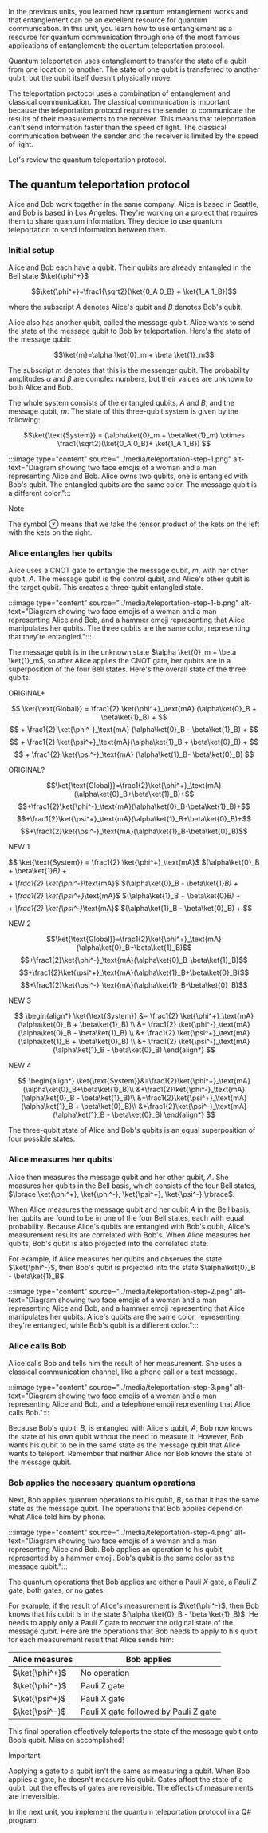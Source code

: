 
In the previous units, you learned how quantum entanglement works and that entanglement can be an excellent resource for quantum communication. In this unit, you learn how to use entanglement as a resource for quantum communication through one of the most famous applications of entanglement: the quantum teleportation protocol.

Quantum teleportation uses entanglement to transfer the state of a qubit from one location to another. The state of one qubit is transferred to another qubit, but the qubit itself doesn't physically move.

The teleportation protocol uses a combination of entanglement and classical communication. The classical communication is important because the teleportation protocol requires the sender to communicate the results of their measurements to the receiver. This means that teleportation can't send information faster than the speed of light. The classical communication between the sender and the receiver is limited by the speed of light.

Let's review the quantum teleportation protocol.

## The quantum teleportation protocol

Alice and Bob work together in the same company. Alice is based in Seattle, and Bob is based in Los Angeles. They're working on a project that requires them to share quantum information. They decide to use quantum teleportation to send information between them.

### Initial setup

Alice and Bob each have a qubit. Their qubits are already entangled in the Bell state $\ket{\phi^+}$

$$\ket{\phi^+}=\frac1{\sqrt2}(\ket{0_A 0_B} + \ket{1_A 1_B})$$

where the subscript $A$ denotes Alice's qubit and $B$ denotes Bob's qubit.

Alice also has another qubit, called the message qubit. Alice wants to send the state of the message qubit to Bob by teleportation. Here's the state of the message qubit:

$$\ket{m}=\alpha \ket{0}_m + \beta \ket{1}_m$$

The subscript $m$ denotes that this is the messenger qubit. The probability amplitudes $\alpha$ and $\beta$ are complex numbers, but their values are unknown to both Alice and Bob.

The whole system consists of the entangled qubits, $A$ and $B$, and the message qubit, $m$. The state of this three-qubit system is given by the following:

$$\ket{\text{System}} = (\alpha\ket{0}_m + \beta\ket{1}_m) \otimes \frac1{\sqrt2}(\ket{0_A 0_B}+ \ket{1_A 1_B}) $$

:::image type="content" source="../media/teleportation-step-1.png" alt-text="Diagram showing two face emojis of a woman and a man representing Alice and Bob. Alice owns two qubits, one is entangled with Bob's qubit. The entangled qubits are the same color. The message qubit is a different color.":::

> [!NOTE]
> The symbol $\otimes$ means that we take the tensor product of the kets on the left with the kets on the right.

### Alice entangles her qubits

Alice uses a CNOT gate to entangle the message qubit, $m$, with her other qubit, $A$. The message qubit is the control qubit, and Alice's other qubit is the target qubit. This creates a three-qubit entangled state.

:::image type="content" source="../media/teleportation-step-1-b.png" alt-text="Diagram showing two face emojis of a woman and a man representing Alice and Bob, and a hammer emoji representing that Alice manipulates her qubits. The three qubits are the same color, representing that they're entangled.":::

The message qubit is in the unknown state $\alpha \ket{0}_m + \beta \ket{1}_m$, so after Alice applies the CNOT gate, her qubits are in a superposition of the four Bell states. Here's the overall state of the three qubits:

ORIGINAL+

$$ \ket{\text{Global}} = \frac1{2} \ket{\phi^+}_\text{mA} (\alpha\ket{0}_B + \beta\ket{1}_B) + $$
$$ + \frac1{2}  \ket{\phi^-}_\text{mA} (\alpha\ket{0}_B - \beta\ket{1}_B) + $$
$$ + \frac1{2}  \ket{\psi^+}_\text{mA}(\alpha\ket{1}_B + \beta\ket{0}_B) + $$
$$ + \frac1{2}  \ket{\psi^-}_\text{mA} (\alpha\ket{1}_B- \beta\ket{0}_B) $$

ORIGINAL?

$$\ket{\text{Global}}=\frac1{2}\ket{\phi^+}_\text{mA}(\alpha\ket{0}_B+\beta\ket{1}_B)+$$
$$+\frac1{2}\ket{\phi^-}_\text{mA}(\alpha\ket{0}_B-\beta\ket{1}_B)+$$
$$+\frac1{2}\ket{\psi^+}_\text{mA}(\alpha\ket{1}_B+\beta\ket{0}_B)+$$
$$+\frac1{2}\ket{\psi^-}_\text{mA}(\alpha\ket{1}_B-\beta\ket{0}_B)$$

NEW 1

$$ \ket{\text{System}} = \frac1{2}  \ket{\phi^+}_\text{mA}$ $(\alpha\ket{0}_B + \beta\ket{1}_B) + $$
$$ + \frac1{2}  \ket{\phi^-}_\text{mA}$ $(\alpha\ket{0}_B - \beta\ket{1}_B) + $$
$$ + \frac1{2}  \ket{\psi^+}_\text{mA}$ $(\alpha\ket{1}_B + \beta\ket{0}_B) + $$
$$ + \frac1{2}  \ket{\psi^-}_\text{mA}$ $(\alpha\ket{1}_B - \beta\ket{0}_B) + $$

NEW 2

$$\ket{\text{Global}}=\frac1{2}\ket{\phi^+}_\text{mA}(\alpha\ket{0}_B+\beta\ket{1}_B)$$
$$+\frac1{2}\ket{\phi^-}_\text{mA}(\alpha\ket{0}_B-\beta\ket{1}_B)$$
$$+\frac1{2}\ket{\psi^+}_\text{mA}(\alpha\ket{1}_B+\beta\ket{0}_B)$$
$$+\frac1{2}\ket{\psi^-}_\text{mA}(\alpha\ket{1}_B-\beta\ket{0}_B)$$

NEW 3

$$
\begin{align*}
\ket{\text{System}} &= \frac1{2}  \ket{\phi^+}_\text{mA} (\alpha\ket{0}_B + \beta\ket{1}_B) \\
&+ \frac1{2}  \ket{\phi^-}_\text{mA} (\alpha\ket{0}_B - \beta\ket{1}_B) \\
&+ \frac1{2}  \ket{\psi^+}_\text{mA} (\alpha\ket{1}_B + \beta\ket{0}_B) \\
&+ \frac1{2}  \ket{\psi^-}_\text{mA} (\alpha\ket{1}_B - \beta\ket{0}_B)
\end{align*}
$$

NEW 4

$$
\begin{align*}
\ket{\text{System}}&=\frac1{2}\ket{\phi^+}_\text{mA}(\alpha\ket{0}_B+\beta\ket{1}_B)\\
&+\frac1{2}\ket{\phi^-}_\text{mA} (\alpha\ket{0}_B - \beta\ket{1}_B)\\
&+\frac1{2}\ket{\psi^+}_\text{mA} (\alpha\ket{1}_B + \beta\ket{0}_B)\\
&+\frac1{2}\ket{\psi^-}_\text{mA} (\alpha\ket{1}_B - \beta\ket{0}_B)
\end{align*}
$$

The three-qubit state of Alice and Bob's qubits is an equal superposition of four possible states.

### Alice measures her qubits

Alice then measures the message qubit and her other qubit, $A$. She measures her qubits in the Bell basis, which consists of the four Bell states, $\lbrace \ket{\phi^+}, \ket{\phi^-}, \ket{\psi^+}, \ket{\psi^-} \rbrace$.

When Alice measures the message qubit and her qubit $A$ in the Bell basis, her qubits are found to be in one of the four Bell states, each with equal probability. Because Alice's qubits are entangled with Bob's qubit, Alice's measurement results are correlated with Bob's. When Alice measures her qubits, Bob's qubit is also projected into the correlated state.

For example, if Alice measures her qubits and observes the state $\ket{\phi^-}$, then Bob's qubit is projected into the state $\alpha\ket{0}_B - \beta\ket{1}_B$.

:::image type="content" source="../media/teleportation-step-2.png" alt-text="Diagram showing two face emojis of a woman and a man representing Alice and Bob, and a hammer emoji representing that Alice manipulates her qubits. Alice's qubits are the same color, representing they're entangled, while Bob's qubit is a different color.":::

### Alice calls Bob

Alice calls Bob and tells him the result of her measurement. She uses a classical communication channel, like a phone call or a text message.

:::image type="content" source="../media/teleportation-step-3.png" alt-text="Diagram showing two face emojis of a woman and a man representing Alice and Bob, and a telephone emoji representing that Alice calls Bob.":::

Because Bob's qubit, $B$, is entangled with Alice's qubit, $A$, Bob now knows the state of his own qubit without the need to measure it. However, Bob wants his qubit to be in the same state as the message qubit that Alice wants to teleport. Remember that neither Alice nor Bob knows the state of the message qubit.

### Bob applies the necessary quantum operations

Next, Bob applies quantum operations to his qubit, $B$, so that it has the same state as the message qubit. The operations that Bob applies depend on what Alice told him by phone.

:::image type="content" source="../media/teleportation-step-4.png" alt-text="Diagram showing two face emojis of a woman and a man representing Alice and Bob. Bob applies an operation to his qubit, represented by a hammer emoji. Bob's qubit is the same color as the message qubit.":::

The quantum operations that Bob applies are either a Pauli $X$ gate, a Pauli $Z$ gate, both gates, or no gates.

For example, if the result of Alice's measurement is $\ket{\phi^-}$, then Bob knows that his qubit is in the state $(\alpha \ket{0}_B - \beta \ket{1}_B)$. He needs to apply only a Pauli $Z$ gate to recover the original state of the message qubit. Here are the operations that Bob needs to apply to his qubit for each measurement result that Alice sends him:

| Alice measures | Bob applies                           |
|----------------|---------------------------------------|
| $\ket{\phi^+}$ | No operation                          |
| $\ket{\phi^-}$ | Pauli Z gate                          |
| $\ket{\psi^+}$ | Pauli X gate                          |
| $\ket{\psi^-}$ | Pauli X gate followed by Pauli Z gate |

This final operation effectively teleports the state of the message qubit onto Bob’s qubit. Mission accomplished!

> [!IMPORTANT]
> Applying a gate to a qubit isn't the same as measuring a qubit. When Bob applies a gate, he doesn't measure his qubit. Gates affect the state of a qubit, but the effects of gates are reversible. The effects of measurements are irreversible.

In the next unit, you implement the quantum teleportation protocol in a Q# program.

